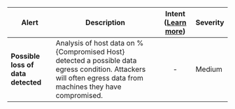 |Alert|Description|Intent ([Learn more](#intentions))|Severity|
|----|----|:----:|--|
|**Possible loss of data detected**|Analysis of host data on %{Compromised Host} detected a possible data egress condition. Attackers will often egress data from machines they have compromised.|-|Medium|
